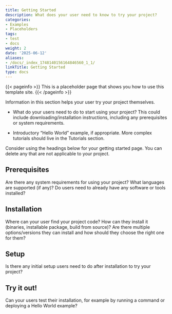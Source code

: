 ```yaml
---
title: Getting Started
description: What does your user need to know to try your project?
categories:
- Examples
- Placeholders
tags:
- test
- docs
weight: 2
date: '2025-06-12'
aliases:
- /docs/_index_1748140156164846560_1_1/
linkTitle: Getting Started
type: docs
---
```


{{< pageinfo >}}
This is a placeholder page that shows you how to use this template site.
{{< /pageinfo >}}

Information in this section helps your user try your project themselves.

* What do your users need to do to start using your project? This could include downloading/installation instructions, including any prerequisites or system requirements.

* Introductory “Hello World” example, if appropriate. More complex tutorials should live in the Tutorials section.

Consider using the headings below for your getting started page. You can delete any that are not applicable to your project.

## Prerequisites

Are there any system requirements for using your project? What languages are supported (if any)? Do users need to already have any software or tools installed?

## Installation

Where can your user find your project code? How can they install it (binaries, installable package, build from source)? Are there multiple options/versions they can install and how should they choose the right one for them?

## Setup

Is there any initial setup users need to do after installation to try your project?

## Try it out!

Can your users test their installation, for example by running a command or deploying a Hello World example?
